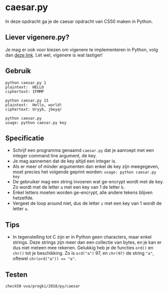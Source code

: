# caesar.py

In deze opdracht ga je de caesar opdracht van CS50 maken in Python.

## Liever vigenere.py?

Je mag er ook voor kiezen om vigenere te implementeren in Python, volg dan [deze link](/problems/vigenere_py). Let wel, vigenere is wat lastiger!

## Gebruik

	python caesar.py 1
	plaintext:  HELLO
	ciphertext: IFMMP

	python caesar.py 13
	plaintext:  Hello, world!
	ciphertext: Uryyb, jbeyq!

	python caesar.py
	usage: python caesar.py key

## Specificatie

* Schrijf een programma genaamd `caesar.py` dat je aanroept met een integer command line argument, de key.
* Je mag aannemen dat de key altijd een integer is.
* Als er meer of minder argumenten dan enkel de key zijn meegegeven, moet precies het volgende geprint worden: `usage: python caesar.py key`
* De gebruiker mag een string invoeren wat ge-encrypt wordt met de key. Zo wordt met de letter `a` met een key van 1 de letter `b`.
* Enkel letters moeten worden ge-encrypt, alle andere tekens blijven hetzelfde.
* Vergeet de loop around niet, dus de letter `z` met een key van 1 wordt de letter `a`.

## Tips

* In tegenstelling tot C zijn er in Python geen characters, maar enkel strings. Deze strings zijn meer dan een collectie van bytes, en je kan er dus niet meteen mee rekenen. Gelukkig heb je de functies `ord()` en `chr()` tot je beschikking. Zo is `ord("a")` 97, en `chr(97)` de string `"a"`, oftewel `chr(ord("a")) == "a"`.

## Testen

	check50 uva/progki/2018/py/caesar
